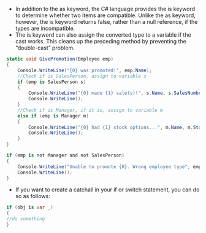 - In addition to the as keyword, the C# language provides the is keyword to determine whether two items are compatible. Unlike the as keyword, however, the is keyword returns false, rather than a null reference, if the types are incompatible.
- The is keyword can also assign the converted type to a variable if the cast works. This cleans up the preceding method by preventing the “double-cast” problem.
```csharp
static void GivePromotion(Employee emp)  
{  
	Console.WriteLine("{0} was promoted!", emp.Name);  
	//Check if is SalesPerson, assign to variable s  
	if (emp is SalesPerson s)  
	{  
		Console.WriteLine("{0} made {1} sale(s)!", s.Name, s.SalesNumber);  
		Console.WriteLine();  
	}  
	//Check if is Manager, if it is, assign to variable m  
	else if (emp is Manager m)  
	{  
		Console.WriteLine("{0} had {1} stock options...", m.Name, m.StockOptions);  
		Console.WriteLine();  
	}  
}
```

```csharp
if (emp is not Manager and not SalesPerson)  
{  
	Console.WriteLine("Unable to promote {0}. Wrong employee type", emp.Name);  
	Console.WriteLine();  
}
```

- If you want to create a catchall in your if or switch statement, you can do so as follows:
```csharp
if (obj is var _)  
{  
//do something  
}
```